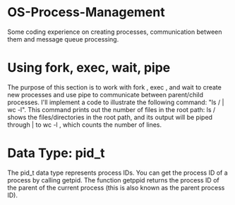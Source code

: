 # OS-Process-Management
Some coding experience on creating processes, communication between them and message queue processing.


# Using fork, exec, wait, pipe
The purpose of this section is to work with fork , exec , and wait to create new processes and use pipe to communicate between parent/child processes. I'll implement a code to illustrate the following command: "ls / | wc -l". This command prints out the number of files in the root path: ls / shows the files/directories in the root path, and its output will be piped through | to wc -l , which counts the number of lines.

# Data Type: pid_t
The pid_t data type represents process IDs. You can get the process ID of a process by calling getpid. The function getppid returns the process ID of the parent of the current process (this is also known as the parent process ID).